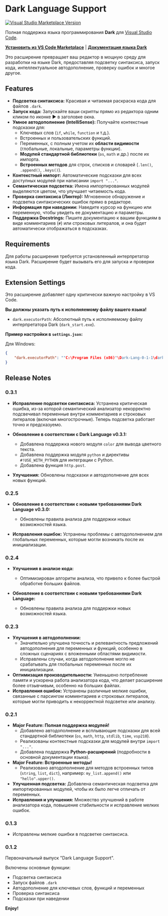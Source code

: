 # Dark Language Support

[![Visual Studio Marketplace Version](https://vsp210.gallerycdn.vsassets.io/extensions/vsp210/dark-lang/0.1.3/1754914792639/Microsoft.VisualStudio.Services.Icons.Default)](https://marketplace.visualstudio.com/items?itemName=vsp210.dark-lang)

Полная поддержка языка программирования **Dark** для [Visual Studio Code](https://code.visualstudio.com/).

**[Установить из VS Code Marketplace](https://marketplace.visualstudio.com/items?itemName=vsp210.dark-lang)** | **[Документация языка Dark](https://vsp210.ru/dark-lang/)**

Это расширение превращает ваш редактор в мощную среду для разработки на языке Dark, предоставляя подсветку синтаксиса, запуск кода, интеллектуальное автодополнение, проверку ошибок и многое другое.

## Features

*   **Подсветка синтаксиса:** Красивая и читаемая раскраска кода для файлов `.dark`.
*   **Запуск кода:** Запускайте ваши скрипты прямо из редактора одним кликом по иконке ▶ в заголовке окна.
*   **Умное автодополнение (IntelliSense):** Получайте контекстные подсказки для:
    *   Ключевых слов (`if`, `while`, `function` и т.д.).
    *   Встроенных и пользовательских функций.
    *   Переменных, с полным учетом их **области видимости** (глобальные, локальные, параметры функции).
    *   **Модулей стандартной библиотеки** (`os`, `math` и др.) после их импорта.
    *   **Встроенных методов** для строк, списков и словарей (`.len()`, `.append()`, `.keys()`).
*   **Контекстный импорт:** Автоматические подсказки для всех доступных модулей при написании `import "..."`.
*   **Семантическая подсветка:** Имена импортированных модулей выделяются цветом, что улучшает читаемость кода.
*   **Проверка синтаксиса (Линтер):** Мгновенное обнаружение и подсветка синтаксических ошибок прямо в редакторе.
*   **Информация при наведении:** Наведите курсор на функцию или переменную, чтобы увидеть ее документацию и параметры.
*   **Поддержка Docstrings:** Пишите документацию к вашим функциям в виде комментариев (`#`) или строковых литералов, и она будет автоматически отображаться в подсказках.

## Requirements

Для работы расширения требуется установленный интерпретатор языка Dark. Расширение будет вызывать его для запуска и проверки кода.

## Extension Settings

Это расширение добавляет одну критически важную настройку в VS Code.

**Вы должны указать путь к исполняемому файлу вашего языка!**

*   `dark.executorPath`: Абсолютный путь к исполняемому файлу интерпретатора Dark (`dark_start.exe`).

**Пример настройки в `settings.json`:**

Для Windows:
```json
{
    "dark.executorPath": ""C:\Program Files (x86)"\Dark-Lang-0-1-1\dark_start.exe"
}
```

<!-- ## Known Issues -->

<!-- На данный момент известных проблем нет. Если вы столкнетесь с ошибкой, пожалуйста, создайте issue в репозитории проекта. -->

## Release Notes

### 0.3.1
*   **Исправление подсветки синтаксиса:** Устранена критическая ошибка, из-за которой семантический анализатор некорректно подсвечивал переменные внутри комментариев и строковых литералов (включая многострочные). Теперь подсветка работает точно и предсказуемо.

*   **Обновление в соответствии с Dark Language v0.3.1:**
    *   Добавлена поддержка нового модуля `color` для вывода цветного текста.
    *   Добавлена поддержка модуля `python` и директивы `#!USE_WITH_PYTHON` для интеграции с Python.
    *   Добавлена функция `http.post`.
*   **Улучшения:** Обновлены подсказки и автодополнение для всех новых функций.

### 0.2.5
*   **Обновление в соответствии с новыми требованиями Dark Language v0.3.0:**
    *   Обновлены правила анализа для поддержки новых возможностей языка.

*   **Исправления ошибок:** Устранены проблемы с автодополнением для глобальных переменных, которые могли возникать после их инициализации.

### 0.2.4
*   **Улучшения в анализе кода:**
    *   Оптимизирован алгоритм анализа, что привело к более быстрой обработке больших файлов.

*   **Обновление в соответствии с новыми требованиями Dark Language:**
    *   Обновлены правила анализа для поддержки новых возможностей языка.

### 0.2.3
*   **Улучшения в автодополнении:**
    *   Значительно улучшена точность и релевантность предложений автодополнения для переменных и функций, особенно в сложных сценариях с вложенными областями видимости.
    *   Исправлены случаи, когда автодополнение могло не срабатывать для глобальных переменных после их инициализации.
*   **Оптимизация производительности:** Уменьшено потребление памяти и ускорена работа анализатора кода, что делает расширение более отзывчивым, особенно на больших файлах.
*   **Исправления ошибок:** Устранены различные мелкие ошибки, связанные с парсингом комментариев и строковых литералов, которые могли приводить к некорректной подсветке или анализу.

### 0.2.1

*   **Major Feature: Полная поддержка модулей!**
    *   Добавлено автодополнение и всплывающие подсказки для всей стандартной библиотеки (`os`, `math`, `http`, `stdlib`, `time`, `vsp210`).
    *   Реализованы контекстные подсказки для модулей внутри `import "..."`.
    *   Добавлена поддержка **Python-расширений** (подробности в основной документации языка).
*   **Major Feature: Встроенные методы!**
    *   Реализовано автодополнение для методов встроенных типов (`string`, `list`, `dict`), например: `my_list.append()` или `"hello".upper()`.
*   **Улучшенная подсветка:** Добавлена семантическая подсветка для импортированных модулей, чтобы их было легче отличать от переменных.
*   **Исправления и улучшения:** Множество улучшений в работе анализатора кода, повышение стабильности и исправление мелких ошибок.

### 0.1.3

* Исправлены мелкие ошибки в подсветке синтаксиса.

### 0.1.2

Первоначальный выпуск "Dark Language Support".

Включены основные функции:
* Подсветка синтаксиса
* Запуск файлов `.dark`
* Автодополнение для ключевых слов, функций и переменных
* Проверка синтаксиса
* Подсказки при наведении

**Enjoy!**
